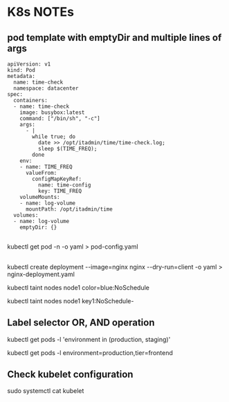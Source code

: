 # K8s NOTEs
## pod template with emptyDir and multiple lines of args
```
apiVersion: v1
kind: Pod
metadata:
  name: time-check
  namespace: datacenter
spec:
  containers:
  - name: time-check
    image: busybox:latest
    command: ["/bin/sh", "-c"]
    args:
      - |
        while true; do
          date >> /opt/itadmin/time/time-check.log;
          sleep $(TIME_FREQ);
        done
    env:
    - name: TIME_FREQ
      valueFrom:
        configMapKeyRef:
          name: time-config
          key: TIME_FREQ
    volumeMounts:
    - name: log-volume
      mountPath: /opt/itadmin/time
  volumes:
  - name: log-volume
    emptyDir: {}

```
##
kubectl get pod <pod-name> -n <namespace> -o yaml > pod-config.yaml

##

kubectl create deployment --image=nginx nginx --dry-run=client -o yaml > nginx-deployment.yaml

kubectl taint nodes node1 color=blue:NoSchedule 

kubectl taint nodes node1 key1:NoSchedule-

## Label selector OR, AND operation
kubectl get pods -l 'environment in (production, staging)'

kubectl get pods -l environment=production,tier=frontend

## Check kubelet configuration
sudo systemctl cat kubelet

